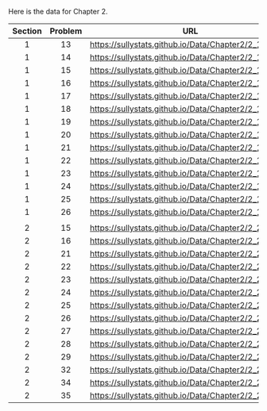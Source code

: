 Here is the data for Chapter 2. 

|Section|Problem|URL|
|:---:|:---:|:---:|
|1|13|<a>https://sullystats.github.io/Data/Chapter2/2_1_13.csv</a><br/>|
|1|14|<a>https://sullystats.github.io/Data/Chapter2/2_1_14.csv</a><br/>|
|1|15|<a>https://sullystats.github.io/Data/Chapter2/2_1_15.csv</a><br/>|
|1|16|<a>https://sullystats.github.io/Data/Chapter2/2_1_16.csv</a><br/>|
|1|17|<a>https://sullystats.github.io/Data/Chapter2/2_1_17.csv</a><br/>|
|1|18|<a>https://sullystats.github.io/Data/Chapter2/2_1_18.csv</a><br/>|
|1|19|<a>https://sullystats.github.io/Data/Chapter2/2_1_19.csv</a><br/>|
|1|20|<a>https://sullystats.github.io/Data/Chapter2/2_1_20.csv</a><br/>|
|1|21|<a>https://sullystats.github.io/Data/Chapter2/2_1_21.csv</a><br/>|
|1|22|<a>https://sullystats.github.io/Data/Chapter2/2_1_22.csv</a><br/>|
|1|23|<a>https://sullystats.github.io/Data/Chapter2/2_1_23.csv</a><br/>|
|1|24|<a>https://sullystats.github.io/Data/Chapter2/2_1_24.csv</a><br/>|
|1|25|<a>https://sullystats.github.io/Data/Chapter2/2_1_25.csv</a><br/>|
|1|26|<a>https://sullystats.github.io/Data/Chapter2/2_1_26.csv</a><br/>|
| | |
|2|15|<a>https://sullystats.github.io/Data/Chapter2/2_2_15.csv</a><br/>|
|2|16|<a>https://sullystats.github.io/Data/Chapter2/2_2_16.csv</a><br/>|
|2|21|<a>https://sullystats.github.io/Data/Chapter2/2_2_21.csv</a><br/>|
|2|22|<a>https://sullystats.github.io/Data/Chapter2/2_2_22.csv</a><br/>|
|2|23|<a>https://sullystats.github.io/Data/Chapter2/2_2_23.csv</a><br/>|
|2|24|<a>https://sullystats.github.io/Data/Chapter2/2_2_24.csv</a><br/>|
|2|25|<a>https://sullystats.github.io/Data/Chapter2/2_2_25.csv</a><br/>|
|2|26|<a>https://sullystats.github.io/Data/Chapter2/2_2_26.csv</a><br/>|
|2|27|<a>https://sullystats.github.io/Data/Chapter2/2_2_27.csv</a><br/>|
|2|28|<a>https://sullystats.github.io/Data/Chapter2/2_2_28.csv</a><br/>|
|2|29|<a>https://sullystats.github.io/Data/Chapter2/2_2_29.csv</a><br/>|
|2|32|<a>https://sullystats.github.io/Data/Chapter2/2_2_32.csv</a><br/>|
|2|34|<a>https://sullystats.github.io/Data/Chapter2/2_2_34.csv</a><br/>|
|2|35|<a>https://sullystats.github.io/Data/Chapter2/2_2_35.csv</a><br/>|

